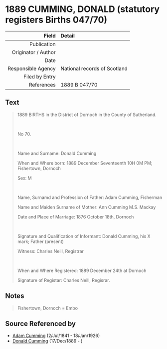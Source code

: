 ﻿---
layout: page
permalink: /sources/s88980741
---

# 1889 CUMMING, DONALD (statutory registers Births 047/70)

Field | Detail
---:|:---
Publication | 
Originator / Author | 
Date | 
Responsible Agency | National records of Scotland
Filed by Entry | 
References | 1889 B 047/70

## Text

> 1889 BIRTHS in the District of Dornoch in the County of Sutherland.
>
> <br/>
>
> No 70.
>
> <br/>
>
> Name and Surname: Donald Cumming
>
> When and Where born: 1889 December Seventeenth 10H 0M PM; Fishertown, Dornoch
>
> Sex: M
>
> <br/>
>
> Name, Surnamd and Profession of Father: Adam Cumming, Fisherman
>
> Name and Maiden Surname of Mother: Ann Cumming M.S. Mackay
>
> Date and Place of Marriage: 1876 October 18th, Dornoch
>
> <br/>
>
> Signature and Qualification of Informant: Donald Cumming, his X mark; Father (present)
>
> Witness: Charles Neill, Registrar
>
> <br/>
>
> When and Where Registered: 1889 December 24th at Dornoch
>
> Signature of Registar: Charles Neill, Regisrar.
>

## Notes

> Fishertown, Dornoch = Embo
>


## Source Referenced by

* [Adam Cumming](../people/@55409960@-adam-cumming-b1841-7-2-d1926-1-18.md) (2/Jul/1841 - 18/Jan/1926)
* [Donald Cumming](../people/@89853996@-donald-cumming-b1889-12-17-d.md) (17/Dec/1889 - )
